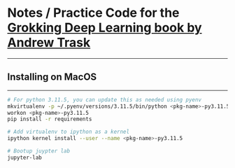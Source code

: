 # Notes / Practice Code for the [Grokking Deep Learning book by Andrew Trask](https://www.manning.com/books/grokking-deep-learning)
----


## Installing on MacOS
----

```bash
# For python 3.11.5, you can update this as needed using pyenv
mkvirtualenv -p ~/.pyenv/versions/3.11.5/bin/python <pkg-name>-py3.11.5
workon <pkg-name>-py3.11.5
pip install -r requirements

# Add virtualenv to ipython as a kernel
ipython kernel install --user --name <pkg-name>-py3.11.5

# Bootup juypter lab
jupyter-lab
```